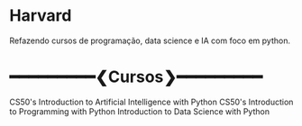 # Harvard
Refazendo cursos de programação, data science e IA com foco em python.


# ━━━━━━━━━❮Cursos❯━━━━━━━━━

CS50's Introduction to Artificial Intelligence with Python
CS50's Introduction to Programming with Python
Introduction to Data Science with Python